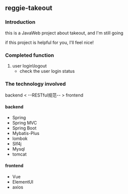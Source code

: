 ## reggie-takeout
### Introduction
this is a JavaWeb project about takeout, and I'm still going

if this project is helpful for you, I'll feel nice!
### Completed function

1. user login\logout
     - check the user login status
   

### The technology involved

backend < --RESTful规范-- > frontend

#### backend
- Spring
- Spring MVC
- Spring Boot
- Mybatis-Plus
- lombok
- Slf4j
- Mysql
- tomcat

#### frontend
- Vue
- ElementUI
- axios